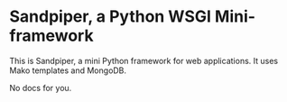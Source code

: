 Sandpiper, a Python WSGI Mini-framework
==========================

This is Sandpiper, a mini Python framework for web applications. It uses Mako
templates and MongoDB.

No docs for you.
